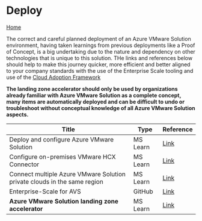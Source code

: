 # Deploy

[Home](../readme.md)  

The correct and careful planned deployment of an Azure VMware Solution environment, having taken learnings from previous deployments like a Proof of Concept, is a big undertaking due to the nature and dependency on other technologies that is unique to this solution. THe links and references below should help to make this journey quicker, more efficient and better aligned to your company standards with the use of the Enterprise Scale tooling and use of the [Cloud Adoption Framework](https://learn.microsoft.com/azure/cloud-adoption-framework/scenarios/azure-vmware/)

**The landing zone accelerator should only be used by organizations already familiar with Azure VMware Solution as a complete concept, many items are automatically deployed and can be difficult to undo or troubleshoot without conceptual knowledge of all Azure VMware Solution aspects.**

| Title | Type | Reference |
| --- | --- | --- |
| Deploy and configure Azure VMware Solution | MS Learn | [Link](https://learn.microsoft.com/azure/azure-vmware/deploy-azure-vmware-solution) |
|Configure on-premises VMware HCX Connector  | MS Learn | [Link](https://learn.microsoft.com/azure/azure-vmware/configure-vmware-hcx?source=recommendations) |
| Connect multiple Azure VMware Solution private clouds in the same region | MS Learn | [Link](https://learn.microsoft.com/azure/azure-vmware/connect-multiple-private-clouds-same-region?source=recommendations) |
| Enterprise-Scale for AVS | GitHub | [Link](https://github.com/Azure/Enterprise-Scale-for-AVS) |
| **Azure VMware Solution landing zone accelerator** | MS Learn | [Link](https://learn.microsoft.com/azure/cloud-adoption-framework/scenarios/azure-vmware/enterprise-scale-landing-zone) |
